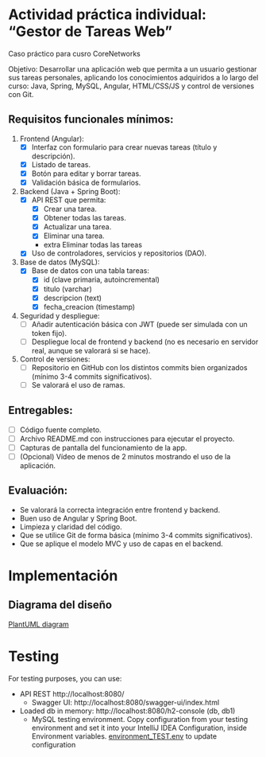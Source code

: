 # Actividad práctica individual: “Gestor de Tareas Web”
Caso práctico para cusro CoreNetworks

Objetivo:
Desarrollar una aplicación web que permita a un usuario gestionar sus tareas personales, aplicando los conocimientos adquiridos a lo largo del curso: Java, Spring, MySQL, Angular, HTML/CSS/JS y control de versiones con Git.

## Requisitos funcionales mínimos:
1. Frontend (Angular):
   - [X] Interfaz con formulario para crear nuevas tareas (título y descripción).
   - [X] Listado de tareas.
   - [X] Botón para editar y borrar tareas.
   - [X] Validación básica de formularios.
2. Backend (Java + Spring Boot): 
   - [X] API REST que permita:
       - [X] Crear una tarea.
       - [X] Obtener todas las tareas.
       - [X] Actualizar una tarea.
       - [X] Eliminar una tarea.
       - extra Eliminar todas las tareas
   - [X] Uso de controladores, servicios y repositorios (DAO).
3. Base de datos (MySQL):
   - [X] Base de datos con una tabla tareas:
      - [X] id (clave primaria, autoincremental)
      - [X] titulo (varchar)
      - [X] descripcion (text)
      - [X] fecha_creacion (timestamp)
4. Seguridad y despliegue:
   - [ ] Añadir autenticación básica con JWT (puede ser simulada con un token fijo).
   - [ ] Despliegue local de frontend y backend (no es necesario en servidor real, aunque se valorará si se hace).
5. Control de versiones:
   - [ ] Repositorio en GitHub con los distintos commits bien organizados (mínimo 3-4 commits significativos).
   - [ ] Se valorará el uso de ramas.

## Entregables:
- [ ] Código fuente completo.
- [ ] Archivo README.md con instrucciones para ejecutar el proyecto.
- [ ] Capturas de pantalla del funcionamiento de la app.
- [ ] (Opcional) Vídeo de menos de 2 minutos mostrando el uso de la aplicación.

## Evaluación:
- Se valorará la correcta integración entre frontend y backend.
- Buen uso de Angular y Spring Boot.
- Limpieza y claridad del código.
- Que se utilice Git de forma básica (mínimo 3-4 commits significativos).
- Que se aplique el modelo MVC y uso de capas en el backend.

# Implementación
## Diagrama del diseño 
[PlantUML diagram](//www.plantuml.com/plantuml/png/XLJlQzim4Ftkl-B6ODYiQTcWfHZZDVq1IzTs9Kst3sCKnRe4KLaoab8QjlxlavoR4zkOjFrGtNjFUlTErfbrpBXLAQDt71T28LH6bCoidvvn7RycaCtphD1Ic_Jz_FJqv9DVVl1GdXtLrHnUiwDvtgWNsg1OgaPDKbR_zAI7ZSvNLgNQbU0Y_7f9YLomaS526zxIHb4XcRKmO_RP_iJvkAhydnG5Sq8h-1C1V8II2HK_E2FKyjVl98KNBNZq5aKLAvxPCXoidD5Iee4icsBXc5fApFDQljd_TXrEkDWI0mGm0elcHHIO4kDXi_HWEBXQpRsLdZXkSHCYBz6DfQmRYHD8OOgsqihYbNB2hRCROLss4URvLXBMv-i9ZuLoIKz4VA8ppiEIZazW3trLSUOmLCBc1q2oFIgE4XssRFKFEjTQ8bDjpRRx7lzBOBxjpenotpCmYhYPbi5AM-6qMQV4c3QLtinQQDmj38rjPqx3OzhWGsCXUDyO6jPmx9JpGCpq9NIItMRK3nVylcWMhC1UG2tmkc9RXD8uW8d7bsZyJcHe8HJtTePo2t3TJS1r5Rve9jjjM_Q20y5Hk_K6T782r78dZw4eIkqfUwvOSxS4JqC2j7B2IKnXy-fGZQCjZAZxw225GHRAbyoXZq8NJ8P_PwB4hYSNPiVdtfLdi3cpIAQm_bGsE9dQVSS5zqq-FauklVB-6pqXvFB7U7hnTJoDFnyV9t3tVGPtZpStWT2otA85jB7zn6lViydjrSDiV7iVdoJ_RKUzb_FmCEyybgqLuPtBrIt0QFGtRrypI05V7Ifk--pjdeJv2YMLmlNzE3hpkbKf_m40)
<!-- To update this diagram:
1. edit [diagram.plantuml](src/main/resources/diagram.plantuml)
2. chek it here https://www.plantuml.com/plantuml/uml/ 
3. get the url and replace it
-->

# Testing
For testing purposes, you can use:
- API REST http://localhost:8080/
  - Swagger UI: http://localhost:8080/swagger-ui/index.html
- Loaded db in memory: http://localhost:8080/h2-console (db, db1)
  - MySQL testing environment. Copy configuration from your testing environment and set it into your IntelliJ IDEA Configuration, inside Environment variables. [environment_TEST.env](src/main/resources/environment_TEST.env) to update configuration 
